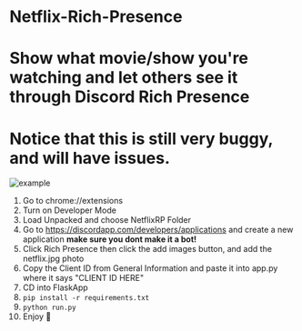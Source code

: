 # Netflix-Rich-Presence
# Show what movie/show you're watching and let others see it through Discord Rich Presence
# Notice that this is still very buggy, and will have issues.
![example](https://github.com/RustyBalboadev/Netflix-Rich-Presence/blob/master/example.png)
1. Go to chrome://extensions
2. Turn on Developer Mode
3. Load Unpacked and choose NetflixRP Folder
4. Go to https://discordapp.com/developers/applications and create a new application **make sure you dont make it a bot!**
5. Click Rich Presence then click the add images button, and add the netflix.jpg photo
6. Copy the Client ID from General Information and paste it into app.py where it says "CLIENT ID HERE"
4. CD into FlaskApp
5. ```pip install -r requirements.txt```
6. ```python run.py```
7. Enjoy 🙂
